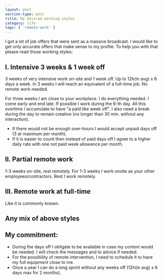 ```yaml
---
layout: post
section-type: post
title: My desired working styles
category: life
tags: [ 'remote-work' ]
---
```


I got a lot of job offers that were sent as a massive broadcast. I would like to get only accurate offers that make sense to my profile. To help you with that please read those working styles: 

## I. Intensive 3 weeks & 1 week off
3 weeks of very intensive work on-site and 1 week off. Up to 12h(in avg) x 6 days a week. In 3 weeks I will reach an equivalent of a full-time job. No remote work needed.

For three weeks I am close to your workplace. I do everything needed. I come early and end late. If possible I work during the 6-th day. All this overtime I accumulate to have "a paid like week off". I also need a break during the day to remain creative (no longer than 30 min. without any interaction).

- If there would not be enough over-hours I would accept unpaid days off (3 at maximum per month). 
- If it is easier to count then instead of paid days off I agree to a higher daily rate with one not paid week allowance per month.

## II. Partial remote work
1-3 weeks on-site, rest remotely. For 1-3 weeks I work onsite as your other employees/contractors. Rest I work remotely.

## III. Remote work at full-time
Like it is commonly known.

## Any mix of above styles

## My commitment:
- During the days off I obligate to be available in case my context would be needed. I will check the messages and to advice if needed.
- For the possibility of remote intervention, I need to schedule it to have my full equipment close to me.
- Once a year I can do a long sprint without any weeks off (12h(in avg) x 6 days max for 2 months).
